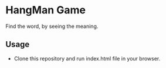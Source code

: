 # HangMan Game

Find the word, by seeing the meaning.


## Usage

- Clone this repository and run index.html file in your browser.